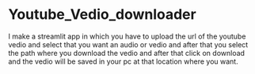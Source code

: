 # Youtube_Vedio_downloader
I make a streamlit app in which you have to upload the url of the youtube vedio and select that you want an audio or vedio and after that you select the path where you download the vedio and after that click on download and the vedio will be saved in your pc at that location where you want.
